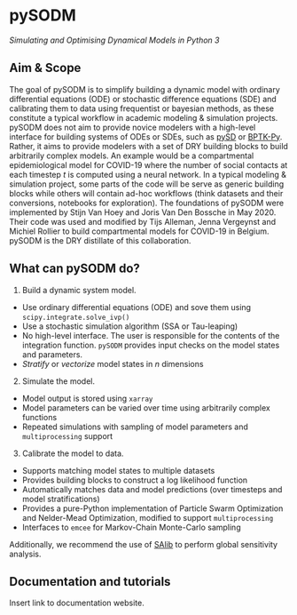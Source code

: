 # pySODM
*Simulating and Optimising Dynamical Models in Python 3*

## Aim & Scope

The goal of pySODM is to simplify building a dynamic model with ordinary differential equations (ODE) or stochastic difference equations (SDE) and calibrating them to data using frequentist or bayesian methods, as these constitute a typical workflow in academic modeling & simulation projects. pySODM does not aim to provide novice modelers with a high-level interface for building systems of ODEs or SDEs, such as [pySD](https://pysd.readthedocs.io/en/master/) or [BPTK-Py](https://bptk.transentis.com/en/latest/). Rather, it aims to provide modelers with a set of DRY building blocks to build arbitrarily complex models. An example would be a compartmental epidemiological model for COVID-19 where the number of social contacts at each timestep *t* is computed using a neural network. In a typical modeling & simulation project, some parts of the code will be serve as generic building blocks while others will contain ad-hoc workflows (think datasets and their conversions, notebooks for exploration). The foundations of pySODM were implemented by Stijn Van Hoey and Joris Van Den Bossche in May 2020. Their code was used and modified by Tijs Alleman, Jenna Vergeynst and Michiel Rollier to build compartmental models for COVID-19 in Belgium. pySODM is the DRY distillate of this collaboration.

## What can pySODM do?

1) Build a dynamic system model.
- Use ordinary differential equations (ODE) and sove them using `scipy.integrate.solve_ivp()`
- Use a stochastic simulation algorithm (SSA or Tau-leaping)
- No high-level interface. The user is responsible for the contents of the integration function. `pySODM` provides input checks on the model states and parameters.
- *Stratify* or *vectorize* model states in *n* dimensions

2) Simulate the model.
- Model output is stored using `xarray`
- Model parameters can be varied over time using arbitrarily complex functions
- Repeated simulations with sampling of model parameters and `multiprocessing` support

3) Calibrate the model to data.
- Supports matching model states to multiple datasets
- Provides building blocks to construct a log likelihood function
- Automatically matches data and model predictions (over timesteps and model stratifications)
- Provides a pure-Python implementation of Particle Swarm Optimization and Nelder-Mead Optimization, modified to support `multiprocessing`
- Interfaces to `emcee` for Markov-Chain Monte-Carlo sampling

Additionally, we recommend the use of [SAlib](https://salib.readthedocs.io/en/latest/) to perform global sensitivity analysis.

## Documentation and tutorials

Insert link to documentation website.
